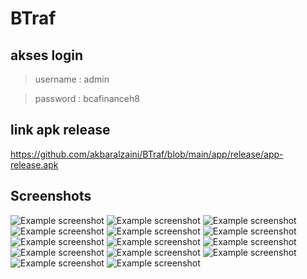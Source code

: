 # BTraf
## akses login
> username : admin

> password : bcafinanceh8

## link apk release
https://github.com/akbaralzaini/BTraf/blob/main/app/release/app-release.apk

## Screenshots

![Example screenshot](./images/1.jpeg)
![Example screenshot](./images/2.jpeg)
![Example screenshot](./images/3.jpeg)
![Example screenshot](./images/4.jpeg)
![Example screenshot](./images/5.jpeg)
![Example screenshot](./images/51.jpeg)
![Example screenshot](./images/6.jpeg)
![Example screenshot](./images/7.jpeg)
![Example screenshot](./images/8.jpeg)
![Example screenshot](./images/9.jpeg)
![Example screenshot](./images/10.jpeg)
![Example screenshot](./images/11.jpeg)
![Example screenshot](./images/12.jpeg)
![Example screenshot](./images/13.jpeg)

